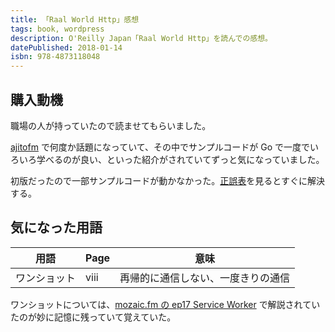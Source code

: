 ```yaml
---
title: 「Raal World Http」感想
tags: book, wordpress
description: O'Reilly Japan「Raal World Http」を読んでの感想。
datePublished: 2018-01-14
isbn: 978-4873118048
---
```


## 購入動機

職場の人が持っていたので読ませてもらいました。

[ajitofm](https://ajito.fm/) で何度か話題になっていて、その中でサンプルコードが Go で一度でいろいろ学べるのが良い、といった紹介がされていてずっと気になっていました。

初版だったので一部サンプルコードが動かなかった。[正誤表](https://github.com/oreilly-japan/real-world-http/wiki/1st-print-eratta)を見るとすぐに解決する。

## 気になった用語

用語 |Page|意味
---|---|---
ワンショット|viii|再帰的に通信しない、一度きりの通信

ワンショットについては、[mozaic.fm の ep17 Service Worker](https://mozaic.fm/episodes/17/service-worker.html) で解説されていたのが妙に記憶に残っていて覚えていた。
